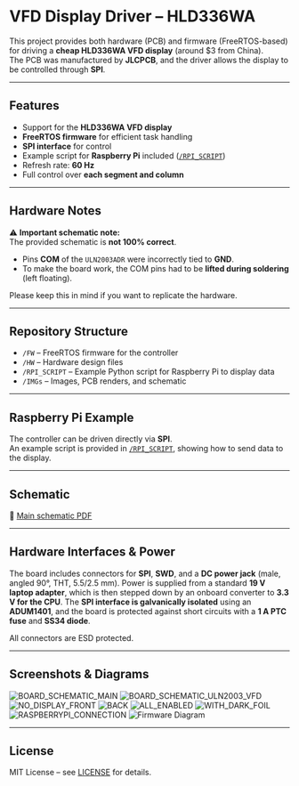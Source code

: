 # VFD Display Driver – HLD336WA

This project provides both hardware (PCB) and firmware (FreeRTOS-based) for driving a **cheap HLD336WA VFD display** (around $3 from China).  
The PCB was manufactured by **JLCPCB**, and the driver allows the display to be controlled through **SPI**.

---

## Features

- Support for the **HLD336WA VFD display**
- **FreeRTOS firmware** for efficient task handling
- **SPI interface** for control
- Example script for **Raspberry Pi** included ([`/RPI_SCRIPT`](./RPI_SCRIPT))
- Refresh rate: **60 Hz**
- Full control over **each segment and column**

---

## Hardware Notes

⚠️ **Important schematic note:**  
The provided schematic is **not 100% correct**.  
- Pins **COM** of the `ULN2003ADR` were incorrectly tied to **GND**.  
- To make the board work, the COM pins had to be **lifted during soldering** (left floating).  

Please keep this in mind if you want to replicate the hardware.

---

## Repository Structure

- `/FW` – FreeRTOS firmware for the controller  
- `/HW` – Hardware design files  
- `/RPI_SCRIPT` – Example Python script for Raspberry Pi to display data  
- `/IMGs` – Images, PCB renders, and schematic  

---

## Raspberry Pi Example

The controller can be driven directly via **SPI**.  
An example script is provided in [`/RPI_SCRIPT`](./RPI_SCRIPT), showing how to send data to the display.

---

## Schematic

📄 [Main schematic PDF](./IMGs/VFD_controller_stm_SCHEMATIC.pdf)

---

## Hardware Interfaces & Power

The board includes connectors for **SPI**, **SWD**, and a **DC power jack** (male, angled 90°, THT, 5.5/2.5 mm). Power is supplied from a standard **19 V laptop adapter**, which is then stepped down by an onboard converter to **3.3 V for the CPU**. The **SPI interface is galvanically isolated** using an **ADUM1401**, and the board is protected against short circuits with a **1 A PTC fuse** and **SS34 diode**.

All connectors are ESD protected.

---


## Screenshots & Diagrams

![BOARD_SCHEMATIC_MAIN](./IMGs/BOARD_SCHEMATIC_MAIN.png) 
![BOARD_SCHEMATIC_ULN2003_VFD](./IMGs/BOARD_SCHEMATIC_ULN2003_VFD.png)  
![NO_DISPLAY_FRONT](./IMGs/NO_DISPLAY_FRONT.jpg) 
![BACK](./IMGs/BACK.jpg) 
![ALL_ENABLED](./IMGs/ALL_ENABLED.jpg) 
![WITH_DARK_FOIL](./IMGs/WITH_DARK_FOIL.jpg) 
![RASPBERRYPI_CONNECTION](./IMGs/RASPBERRYPI_CONNECTION.jpg) 
![Firmware Diagram](./IMGs/FW_DIAGRAM.png)

---

## License

MIT License – see [LICENSE](./LICENSE) for details.
